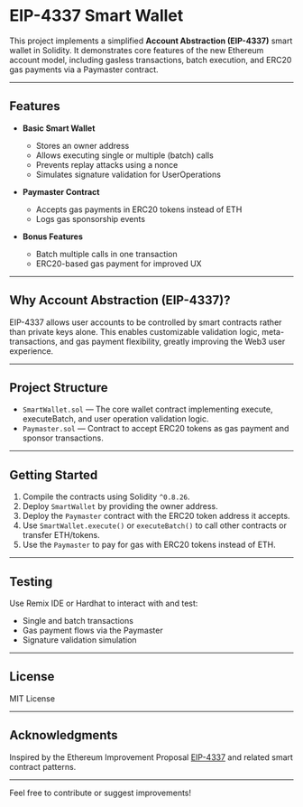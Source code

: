 # EIP-4337 Smart Wallet

This project implements a simplified **Account Abstraction (EIP-4337)** smart wallet in Solidity. 
It demonstrates core features of the new Ethereum account model, including gasless transactions, batch execution, and ERC20 gas payments via a Paymaster contract.

---

## Features

- **Basic Smart Wallet**  
  - Stores an owner address  
  - Allows executing single or multiple (batch) calls  
  - Prevents replay attacks using a nonce  
  - Simulates signature validation for UserOperations  

- **Paymaster Contract**  
  - Accepts gas payments in ERC20 tokens instead of ETH  
  - Logs gas sponsorship events  

- **Bonus Features**  
  - Batch multiple calls in one transaction  
  - ERC20-based gas payment for improved UX  

---

## Why Account Abstraction (EIP-4337)?

EIP-4337 allows user accounts to be controlled by smart contracts rather than private keys alone. This enables customizable validation logic, meta-transactions, and gas payment flexibility, greatly improving the Web3 user experience.

---

## Project Structure

- `SmartWallet.sol` — The core wallet contract implementing execute, executeBatch, and user operation validation logic.  
- `Paymaster.sol` — Contract to accept ERC20 tokens as gas payment and sponsor transactions.

---

## Getting Started

1. Compile the contracts using Solidity `^0.8.26`.  
2. Deploy `SmartWallet` by providing the owner address.  
3. Deploy the `Paymaster` contract with the ERC20 token address it accepts.  
4. Use `SmartWallet.execute()` or `executeBatch()` to call other contracts or transfer ETH/tokens.  
5. Use the `Paymaster` to pay for gas with ERC20 tokens instead of ETH.  

---

## Testing

Use Remix IDE or Hardhat to interact with and test:  
- Single and batch transactions  
- Gas payment flows via the Paymaster  
- Signature validation simulation  

---

## License

MIT License

---

## Acknowledgments

Inspired by the Ethereum Improvement Proposal [EIP-4337](https://eips.ethereum.org/EIPS/eip-4337) and related smart contract patterns.

---

Feel free to contribute or suggest improvements!

